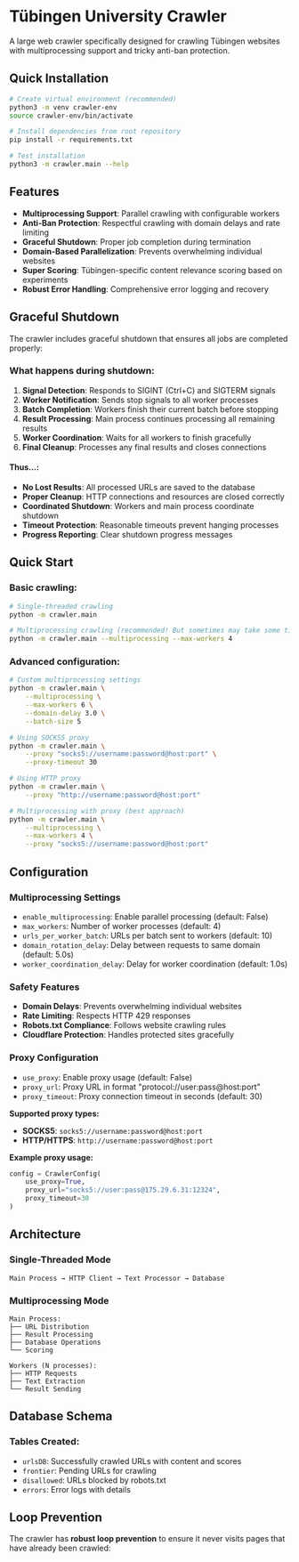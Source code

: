 # Tübingen University Crawler

A large web crawler specifically designed for crawling Tübingen websites with multiprocessing support and tricky anti-ban protection.

## Quick Installation

```bash
# Create virtual environment (recommended)
python3 -m venv crawler-env
source crawler-env/bin/activate

# Install dependencies from root repository
pip install -r requirements.txt

# Test installation
python3 -m crawler.main --help
```

## Features

- **Multiprocessing Support**: Parallel crawling with configurable workers
- **Anti-Ban Protection**: Respectful crawling with domain delays and rate limiting
- **Graceful Shutdown**: Proper job completion during termination
- **Domain-Based Parallelization**: Prevents overwhelming individual websites
- **Super Scoring**: Tübingen-specific content relevance scoring based on experiments
- **Robust Error Handling**: Comprehensive error logging and recovery

## Graceful Shutdown

The crawler includes graceful shutdown that ensures all jobs are completed properly:

### What happens during shutdown:

1. **Signal Detection**: Responds to SIGINT (Ctrl+C) and SIGTERM signals
2. **Worker Notification**: Sends stop signals to all worker processes
3. **Batch Completion**: Workers finish their current batch before stopping
4. **Result Processing**: Main process continues processing all remaining results
5. **Worker Coordination**: Waits for all workers to finish gracefully
6. **Final Cleanup**: Processes any final results and closes connections

#### Thus...:

- **No Lost Results**: All processed URLs are saved to the database
- **Proper Cleanup**: HTTP connections and resources are closed correctly
- **Coordinated Shutdown**: Workers and main process coordinate shutdown
- **Timeout Protection**: Reasonable timeouts prevent hanging processes
- **Progress Reporting**: Clear shutdown progress messages


## Quick Start

### Basic crawling:
```bash
# Single-threaded crawling
python -m crawler.main

# Multiprocessing crawling (recommended! But sometimes may take some time to stop)
python -m crawler.main --multiprocessing --max-workers 4
```

### Advanced configuration:
```bash
# Custom multiprocessing settings
python -m crawler.main \
    --multiprocessing \
    --max-workers 6 \
    --domain-delay 3.0 \
    --batch-size 5

# Using SOCKS5 proxy
python -m crawler.main \
    --proxy "socks5://username:password@host:port" \
    --proxy-timeout 30

# Using HTTP proxy
python -m crawler.main \
    --proxy "http://username:password@host:port"

# Multiprocessing with proxy (best approach)
python -m crawler.main \
    --multiprocessing \
    --max-workers 4 \
    --proxy "socks5://username:password@host:port"
```

## Configuration

### Multiprocessing Settings

- `enable_multiprocessing`: Enable parallel processing (default: False)
- `max_workers`: Number of worker processes (default: 4)
- `urls_per_worker_batch`: URLs per batch sent to workers (default: 10)
- `domain_rotation_delay`: Delay between requests to same domain (default: 5.0s)
- `worker_coordination_delay`: Delay for worker coordination (default: 1.0s)

### Safety Features

- **Domain Delays**: Prevents overwhelming individual websites
- **Rate Limiting**: Respects HTTP 429 responses
- **Robots.txt Compliance**: Follows website crawling rules
- **Cloudflare Protection**: Handles protected sites gracefully

### Proxy Configuration

- `use_proxy`: Enable proxy usage (default: False)
- `proxy_url`: Proxy URL in format "protocol://user:pass@host:port"
- `proxy_timeout`: Proxy connection timeout in seconds (default: 30)

**Supported proxy types:**
- **SOCKS5**: `socks5://username:password@host:port`
- **HTTP/HTTPS**: `http://username:password@host:port`

**Example proxy usage:**
```python
config = CrawlerConfig(
    use_proxy=True,
    proxy_url="socks5://user:pass@175.29.6.31:12324",
    proxy_timeout=30
)
```

## Architecture

### Single-Threaded Mode
```
Main Process → HTTP Client → Text Processor → Database
```

### Multiprocessing Mode
```
Main Process:
├── URL Distribution
├── Result Processing  
├── Database Operations
└── Scoring

Workers (N processes):
├── HTTP Requests
├── Text Extraction
└── Result Sending
```


## Database Schema

### Tables Created:
- `urlsDB`: Successfully crawled URLs with content and scores
- `frontier`: Pending URLs for crawling
- `disallowed`: URLs blocked by robots.txt
- `errors`: Error logs with details


## Loop Prevention

The crawler has **robust loop prevention** to ensure it never visits pages that have already been crawled:
